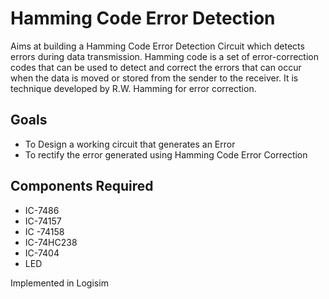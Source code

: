 # Hamming Code Error Detection

Aims at building a Hamming Code Error Detection Circuit which detects errors during data transmission. Hamming code is a set of error-correction codes that can be used to detect and correct the errors that can occur when the data is moved or stored from the sender to the receiver. It is technique developed by R.W. Hamming for error correction. 
## Goals
- To Design a working circuit that generates an Error
- To rectify the error generated using Hamming Code Error Correction
## Components Required
- IC-7486 
- IC-74157
- IC -74158
- IC-74HC238
- IC-7404 
- LED

Implemented in Logisim
